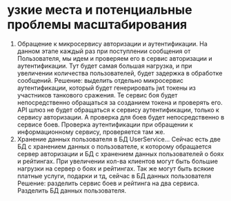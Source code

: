 # узкие места и потенциальные проблемы масштабирования
1)	Обращение к микросервису авторизации и аутентификации.
На данном этапе каждый раз при поступлении сообщения от Пользователя, мы идем и проверяем его в сервис авторизации и аутентификации. Тут будет самая большая нагрузка, и при увеличении количества пользователей, будет задержка в обработке сообщений.
Решение: выделить отдельно микросервис аутентификации, который будет генерировать jwt токены из участников танкового сражения. Те сервис боя будет непосредственно обращаться за созданием токена и проверять его. API шлюз не будет обращаться к сервису аутентификации, только к сервису авторизации. А проверка для боев будет непосредственно в сервисе боев. Проверка аутентификации при обращении к информационному сервису, проверяется там же.
2)	Хранение данных пользователя в БД UserService…
Сейчас есть две БД с хранением данных о пользователе, к которому обращается сервер авторизации и БД с хранением данных пользователей о боях и рейтингах. При увеличении кол-ва клиентов могут быть большие нагрузки на сервер о боях и рейтингах. Так же могут быть всякие платные услуги, подарки и тд, сейчас в БД данных пользователя
Решение: разделить сервис боев и рейтинга на два сервиса. Разделить БД данных пользователя.
